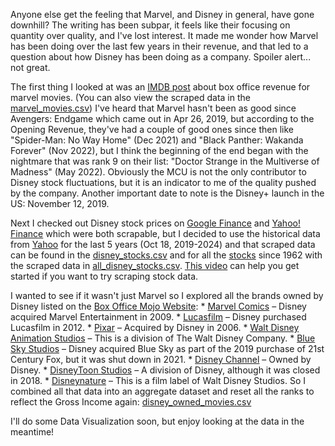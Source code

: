 Anyone else get the feeling that Marvel, and Disney in general, have gone downhill?
The writing has been subpar, it feels like their focusing on quantity over quality, and I've lost interest. It made me wonder how Marvel has been doing over the last few years in their revenue, and that led to a question about how Disney has been doing as a company. Spoiler alert... not great.

The first thing I looked at was an [IMDB post](https://www.boxofficemojo.com/brand/bn3732077058/) about box office revenue for marvel movies. (You can also view the scraped data in the [marvel_movies.csv](https://github.com/KimmyBeeW/marvel-movies-web-scraping/blob/main/marvel_movies.csv)) I've heard that Marvel hasn't been as good since Avengers: Endgame which came out in Apr 26, 2019, but according to the Opening Revenue, they've had a couple of good ones since then like "Spider-Man: No Way Home" (Dec 2021) and "Black Panther: Wakanda Forever" (Nov 2022), but I think the beginning of the end began with the nightmare that was rank 9 on their list: "Doctor Strange in the Multiverse of Madness" (May 2022). Obviously the MCU is not the only contributor to Disney stock fluctuations, but it is an indicator to me of the quality pushed by the company.
Another important date to note is the Disney+ launch in the US: November 12, 2019.

Next I checked out Disney stock prices on [Google Finance](https://www.google.com/finance/quote/DIS:NYSE?sa=X&ved=2ahUKEwjM1_narpiJAxU3EjQIHZL5BIwQ3ecFegQIQhAh&window=5Y) and [Yahoo! Finance](https://finance.yahoo.com/quote/DIS/) which were both scrapable, but I decided to use the historical data from [Yahoo](https://finance.yahoo.com/quote/DIS/history/?period1=1571423893&period2=1729276688) for the last 5 years (Oct 18, 2019-2024) and that scraped data can be found in the [disney_stocks.csv](https://github.com/KimmyBeeW/marvel-movies-web-scraping/blob/main/disney_stocks.csv) and for all the [stocks](https://finance.yahoo.com/quote/DIS/history/?period1=-252322200&period2=1729276688) since 1962 with the scraped data in [all_disney_stocks.csv](https://github.com/KimmyBeeW/marvel-movies-web-scraping/blob/main/all_disney_stocks.csv). [This video](https://youtu.be/7sFCOunKL_Y?si=ntvA0dtiJSIHrWOS) can help you get started if you want to try scraping stock data.

I wanted to see if it wasn't just Marvel so I explored all the brands owned by Disney listed on the [Box Office Mojo Website](https://www.boxofficemojo.com/brand/?ref_=bo_nb_gs_secondarytab):
    * [Marvel Comics](https://www.boxofficemojo.com/brand/bn3732077058/) – Disney acquired Marvel Entertainment in 2009.
    * [Lucasfilm](https://www.boxofficemojo.com/brand/bn4168284674/) – Disney purchased Lucasfilm in 2012.
    * [Pixar](https://www.boxofficemojo.com/brand/bn3530750466/) – Acquired by Disney in 2006.
    * [Walt Disney Animation Studios](https://www.boxofficemojo.com/brand/bn3295869442/) – This is a division of The Walt Disney Company.
    * [Blue Sky Studios](https://www.boxofficemojo.com/brand/bn3430087170/) – Disney acquired Blue Sky as part of the 2019 purchase of 21st Century Fox, but it was shut down in 2021.
    * [Disney Channel](https://www.boxofficemojo.com/brand/bn3446864386/) – Owned by Disney.
    * [DisneyToon Studios](https://www.boxofficemojo.com/brand/bn4185061890/) – A division of Disney, although it was closed in 2018.
    * [Disneynature](https://www.boxofficemojo.com/brand/bn3245537794/) – This is a film label of Walt Disney Studios.
So I combined all that data into an aggregate dataset and reset all the ranks to reflect the Gross Income again: [disney_owned_movies.csv](https://github.com/KimmyBeeW/marvel-movies-web-scraping/blob/main/disney_owned_movies.csv)

I'll do some Data Visualization soon, but enjoy looking at the data in the meantime!
